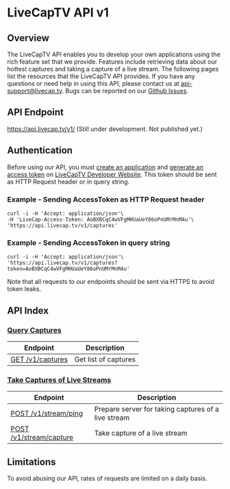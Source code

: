 # LiveCapTV API v1

## Overview

The LiveCapTV API enables you to develop your own applications using the rich feature set that we provide. Features include retrieving data about our hottest captures and taking a capture of a live stream. The following pages list the resources that the LiveCapTV API provides. If you have any questions or need help in using this API, please contact us at [api-support@livecap.tv][]. Bugs can be reported on our [Github Issues][].

[api-support@livecap.tv]: mailto:api-support@livecap.tv
[Github Issues]: https://github.com/LiveCapTV/livecaptv-open-api/issues

## API Endpoint

https://api.livecap.tv/v1/ (Still under development. Not published yet.)

## Authentication

Before using our API, you must [create an application][] and [generate an access token] on [LiveCapTV Developer Website][].
This token should be sent as HTTP Request header or in query string.

### Example - Sending AccessToken as HTTP Request header

```
curl -i -H 'Accept: application/json'\
-H 'LiveCap-Access-Token: AoBXBCqC4wVFgMHUaUeY86oPnUMrMnM4u'\
'https://api.livecap.tv/v1/captures' 
```

### Example - Sending AccessToken in query string

```
curl -i -H 'Accept: application/json'\
'https://api.livecap.tv/v1/captures?token=AoBXBCqC4wVFgMHUaUeY86oPnUMrMnM4u' 
```

Note that all requests to our endpoints should be sent via HTTPS to avoid token leaks.

[create an application]: https://developer.livecap.tv/faq/creating-application
[generate an access token]: https://developer.livecap.tv/faq/generating-access-token
[LiveCapTV Developer Website]: https://developer.livecap.tv

## API Index

### [Query Captures](/v1/capture.md)

| Endpoint | Description |
| ---- | --------------- |
| [GET /v1/captures](/v1/capture.md#list-captures) | Get list of captures |

### [Take Captures of Live Streams](/v1/stream.md)

| Endpoint | Description |
| ---- | --------------- |
| [POST /v1/stream/ping](/v1/stream.md#ping) | Prepare server for taking captures of a live stream |
| [POST /v1/stream/capture](/v1/stream.md#capture) | Take capture of a live stream |

## Limitations

To avoid abusing our API, rates of requests are limited on a daily basis.
